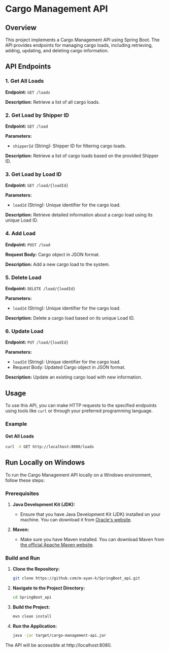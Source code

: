 # Cargo Management API

## Overview

This project implements a Cargo Management API using Spring Boot. The API provides endpoints for managing cargo loads, including retrieving, adding, updating, and deleting cargo information.

## API Endpoints

### 1. Get All Loads

**Endpoint:** `GET /loads`

**Description:** Retrieve a list of all cargo loads.

### 2. Get Load by Shipper ID

**Endpoint:** `GET /load`

**Parameters:**
- `shipperId` (String): Shipper ID for filtering cargo loads.

**Description:** Retrieve a list of cargo loads based on the provided Shipper ID.

### 3. Get Load by Load ID

**Endpoint:** `GET /load/{loadId}`

**Parameters:**
- `loadId` (String): Unique identifier for the cargo load.

**Description:** Retrieve detailed information about a cargo load using its unique Load ID.

### 4. Add Load

**Endpoint:** `POST /load`

**Request Body:** Cargo object in JSON format.

**Description:** Add a new cargo load to the system.

### 5. Delete Load

**Endpoint:** `DELETE /load/{loadId}`

**Parameters:**
- `loadId` (String): Unique identifier for the cargo load.

**Description:** Delete a cargo load based on its unique Load ID.

### 6. Update Load

**Endpoint:** `PUT /load/{loadId}`

**Parameters:**
- `loadId` (String): Unique identifier for the cargo load.
- Request Body: Updated Cargo object in JSON format.

**Description:** Update an existing cargo load with new information.

## Usage

To use this API, you can make HTTP requests to the specified endpoints using tools like `curl` or through your preferred programming language.

### Example

#### Get All Loads

```bash
curl -X GET http://localhost:8080/loads
```
## Run Locally on Windows

To run the Cargo Management API locally on a Windows environment, follow these steps:

### Prerequisites

1. **Java Development Kit (JDK):**
   - Ensure that you have Java Development Kit (JDK) installed on your machine. You can download it from [Oracle's website](https://www.oracle.com/java/technologies/javase-downloads.html).

2. **Maven:**
   - Make sure you have Maven installed. You can download Maven from [the official Apache Maven website](https://maven.apache.org/download.cgi).

### Build and Run

1. **Clone the Repository:**
   ```bash
   git clone https://github.com/m-ayan-k/SpringBoot_api.git
   ```
2. **Navigate to the Project Directory:**
   ```bash
   cd SpringBoot_api
   ```
3. **Build the Project:**
   ```bash
   mvn clean install
   ```
4. **Run the Application:**
   ```bash
   java -jar target/cargo-management-api.jar
   ```
The API will be accessible at http://localhost:8080.
